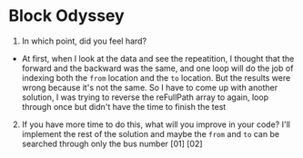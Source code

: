 # Block Odyssey

1. In which point, did you feel hard?

- At first, when I look at the data and see the repeatition, I thought that the forward and the backward was the same, and one loop will do the job of indexing both the `from` location and the `to` location. But the results were wrong because it's not the same. So I have to come up with another solution, I was trying to reverse the reFullPath array to again, loop through once but didn't have the time to finish the test

2. If you have more time to do this, what will you improve in your code?
I'll implement the rest of the solution and maybe the `from` and `to` can be searched through only the bus number [01] [02]
